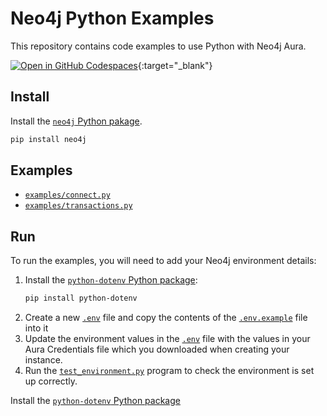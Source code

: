 # Neo4j Python Examples

This repository contains code examples to use Python with Neo4j Aura.

[![Open in GitHub Codespaces](https://github.com/codespaces/badge.svg)](https://github.com/codespaces/new/martinohanlon/neo4j-py-example){:target="_blank"}

## Install

Install the [`neo4j` Python pakage](https://neo4j.com/docs/python-manual/current/).

```bash
pip install neo4j
```

## Examples

- [`examples/connect.py`](examples/connect.py)
- [`examples/transactions.py`](examples/transactions.py)

## Run

To run the examples, you will need to add your Neo4j environment details:

1. Install the [`python-dotenv` Python package](https://pypi.org/project/python-dotenv/):
    ```bash
    pip install python-dotenv
    ```
2. Create a new [`.env`](.env) file and copy the contents of the [`.env.example`](.env.example) file into it
3. Update the environment values in the [`.env`](.env) file with the values in your Aura Credentials file which you downloaded when creating your instance.
4. Run the [`test_environment.py`](./llm-knowledge-graph/test_environment.py) program to check the environment is set up correctly.

Install the [`python-dotenv` Python package](https://pypi.org/project/python-dotenv/)
